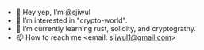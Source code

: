 - 👋 Hey yep, I’m @sjiwul
- 👀 I’m interested in "crypto-world".
- 🌱 I’m currently learning rust, solidity, and cryptograthy.
- 📫 How to reach me <email: sjiwul1@gmail.com>

<!---
sjiwul/sjiwul is a ✨ special ✨ repository because its `README.md` (this file) appears on your GitHub profile.
You can click the Preview link to take a look at your changes.
--->

